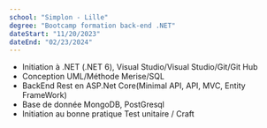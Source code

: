 ```yaml
---
school: "Simplon - Lille"
degree: "Bootcamp formation back-end .NET"
dateStart: "11/20/2023"
dateEnd: "02/23/2024"
---
```




- Initiation à .NET (.NET 6), Visual Studio/Visual Studio/Git/Git Hub
- Conception UML/Méthode Merise/SQL
- BackEnd Rest en ASP.Net Core(Minimal API, API, MVC, Entity FrameWork)
- Base de donnée MongoDB, PostGresql
- Initiation au bonne pratique Test unitaire / Craft
